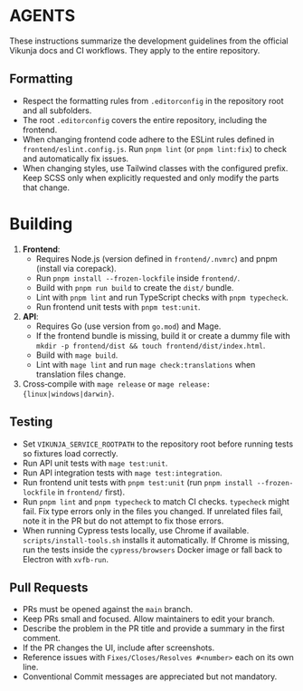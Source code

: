 # AGENTS

These instructions summarize the development guidelines from the official Vikunja docs and CI workflows. They apply to the entire repository.

## Formatting
- Respect the formatting rules from `.editorconfig` in the repository root and all subfolders.
- The root `.editorconfig` covers the entire repository, including the frontend.
- When changing frontend code adhere to the ESLint rules defined in `frontend/eslint.config.js`. Run `pnpm lint` (or `pnpm lint:fix`) to check and automatically fix issues.
- When changing styles, use Tailwind classes with the configured prefix. Keep SCSS only when explicitly requested and only modify the parts that change.

# Building

1. **Frontend**:
	- Requires Node.js (version defined in `frontend/.nvmrc`) and pnpm (install via corepack).
	- Run `pnpm install --frozen-lockfile` inside `frontend/`.
	- Build with `pnpm run build` to create the `dist/` bundle.
	- Lint with `pnpm lint` and run TypeScript checks with `pnpm typecheck`.
	- Run frontend unit tests with `pnpm test:unit`.
2. **API**:
	- Requires Go (use version from `go.mod`) and Mage.
	- If the frontend bundle is missing, build it or create a dummy file with `mkdir -p frontend/dist && touch frontend/dist/index.html`.
	- Build with `mage build`.
	- Lint with `mage lint` and run `mage check:translations` when translation files change.
3. Cross‑compile with `mage release` or `mage release:{linux|windows|darwin}`.

## Testing
- Set `VIKUNJA_SERVICE_ROOTPATH` to the repository root before running tests so fixtures load correctly.
- Run API unit tests with `mage test:unit`.
- Run API integration tests with `mage test:integration`.
- Run frontend unit tests with `pnpm test:unit` (run `pnpm install --frozen-lockfile` in `frontend/` first).
- Run `pnpm lint` and `pnpm typecheck` to match CI checks. `typecheck` might fail. Fix type errors only in the files you changed. If unrelated files fail, note it in the PR but do not attempt to fix those errors.
- When running Cypress tests locally, use Chrome if available. `scripts/install-tools.sh` installs it automatically. If Chrome is missing, run the tests inside the `cypress/browsers` Docker image or fall back to Electron with `xvfb-run`.

## Pull Requests
- PRs must be opened against the `main` branch.
- Keep PRs small and focused. Allow maintainers to edit your branch.
- Describe the problem in the PR title and provide a summary in the first comment.
- If the PR changes the UI, include after screenshots.
- Reference issues with `Fixes/Closes/Resolves #<number>` each on its own line.
- Conventional Commit messages are appreciated but not mandatory.
